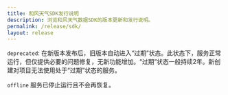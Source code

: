 ```yaml
---
title: 和风天气SDK发行说明
description: 浏览和风天气数据SDK的版本更新和发行说明。
permalink: /release/sdk/
layout: release
---
```


`deprecated`: 在新版本发布后，旧版本自动进入“过期”状态。此状态下，服务正常运行，但仅提供必要的问题修复，无新功能增加。“过期”状态一般持续2年。新创建对项目无法使用处于“过期”状态的服务。

`offline` 服务已停止运行且不会再恢复。

